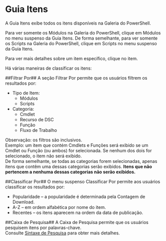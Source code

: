 Guia Itens
==========

A Guia Itens exibe todos os itens disponíveis na Galeria do PowerShell.

Para ver somente os Módulos na Galeria do PowerShell, clique em Módulos no menu suspenso da Guia Itens.  De forma semelhante, para ver somente os Scripts na Galeria do PowerShell, clique em Scripts no menu suspenso da Guia Itens.  

Para ver mais detalhes sobre um item específico, clique no item.

Há várias maneiras de classificar os itens:

##Filtrar Por##
A seção Filtrar Por permite que os usuários filtrem os resultados por:
* Tipo de Item:
    * Módulos
    * Scripts
* Categoria:
    * Cmdlet
    * Recurso de DSC
    * Função
    * Fluxo de Trabalho

Observação: os filtros são inclusivos.  
Exemplo: um item que contém Cmdlets e Funções será exibido se um Cmdlet ou Função (ou ambos) for selecionada.  Se nenhum dos dois for selecionado, o item não será exibido.  
De forma semelhante, se todas as categorias forem selecionadas, apenas itens que contêm uma dessas categorias serão exibidos. **Itens que não pertencem a nenhuma dessas categorias não serão exibidos.**

##Classificar Por## 
O menu suspenso Classificar Por permite aos usuários classificar os resultados por:
* Popularidade – a popularidade é determinada pela Contagem de Download.
* A-Z – em ordem alfabética por nome do item.
* Recentes – os itens aparecem na ordem da data de publicação.


##Caixa de Pesquisa##
A Caixa de Pesquisa permite que os usuários pesquisem itens por palavras-chave.  
Consulte [Sintaxe de Pesquisa](./psgallery_search_syntax.md) para obter mais detalhes.

<!--HONumber=Aug16_HO3-->


